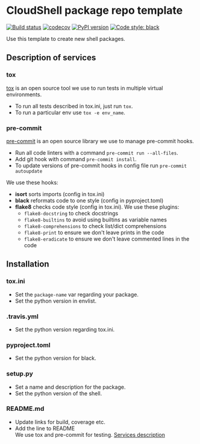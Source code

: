 # CloudShell package repo template

[![Build status](https://travis-ci.org/QualiSystems/cloudshell-package-repo-template.svg?branch=dev)](https://travis-ci.org/QualiSystems/cloudshell-package-repo-template)
[![codecov](https://codecov.io/gh/QualiSystems/cloudshell-package-repo-template/branch/dev/graph/badge.svg)](https://codecov.io/gh/QualiSystems/cloudshell-package-repo-template)
[![PyPI version](https://badge.fury.io/py/cloudshell-package-repo-template.svg)](https://badge.fury.io/py/cloudshell-package-repo-template)
[![Code style: black](https://img.shields.io/badge/code%20style-black-000000.svg)](https://github.com/python/black)

Use this template to create new shell packages.

## Description of services
### tox
[tox](https://pypi.org/project/tox/) is an open source tool we use to run tests in multiple virtual environments.  
* To run all tests described in tox.ini, just run `tox`.
* To run a particular env use `tox -e env_name`.

### pre-commit
[pre-commit](https://pypi.org/project/pre-commit/) is an open source library we use to manage pre-commit hooks.
* Run all code linters with a command `pre-commit run --all-files`. 
* Add git hook with command `pre-commit install`.
* To update versions of pre-commit hooks in config file run `pre-commit autoupdate`

We use these hooks:
* **isort** sorts imports (config in tox.ini)
* **black** reformats code to one style (config in pyproject.toml)
* **flake8** checks code style (config in tox.ini). We use these plugins: 
  * `flake8-docstring` to check docstrings
  * `flake8-builtins` to avoid using builtins as variable names
  * `flake8-comprehensions` to check list/dict comprehensions
  * `flake8-print` to ensure we don't leave prints in the code 
  * `flake8-eradicate` to ensure we don't leave commented lines in the code

## Installation

### tox.ini
* Set the `package-name` var regarding your package.
* Set the python version in envlist.

### .travis.yml
* Set the python version regarding tox.ini.

### pyproject.toml
* Set the python version for black.

### setup.py
* Set a name and description for the package.
* Set the python version of the shell.

### README.md
* Update links for build, coverage etc.
* Add the line to README  
   We use tox and pre-commit for testing. [Services description](https://github.com/QualiSystems/cloudshell-package-repo-template#description-of-services)